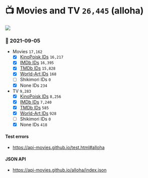 # :tv: Movies and TV `26,445` (alloha)

<a href="https://API-Movies.github.io"><img src="https://API-Movies.github.io/banner.png?cache"></a>

### :date: 2021-09-05
- Movies `17,162`
  - [x] <a href="https://API-Movies.github.io/alloha/movie_kinopoisk_ids.json">KinoPoisk IDs</a> `16,217`
  - [x] <a href="https://API-Movies.github.io/alloha/movie_imdb_ids.json">IMDb IDs</a> `16,395`
  - [x] <a href="https://API-Movies.github.io/alloha/movie_tmdb_ids.json">TMDb IDs</a> `15,828`
  - [x] <a href="https://API-Movies.github.io/alloha/movie_world_art_ids.json">World-Art IDs</a> `168`
  - [ ] Shikimori IDs `0`
  - [x] None IDs `234`
- TV `9,283`
  - [x] <a href="https://API-Movies.github.io/alloha/tv_kinopoisk_ids.json">KinoPoisk IDs</a> `8,256`
  - [x] <a href="https://API-Movies.github.io/alloha/tv_imdb_ids.json">IMDb IDs</a> `7,240`
  - [x] <a href="https://API-Movies.github.io/alloha/tv_tmdb_ids.json">TMDb IDs</a> `585`
  - [x] <a href="https://API-Movies.github.io/alloha/tv_world_art_ids.json">World-Art IDs</a> `928`
  - [ ] Shikimori IDs `0`
  - [x] None IDs `418`
#### Test errors
- <a href='https://api-movies.github.io/test.html#alloha'>https://api-movies.github.io/test.html#alloha</a>
#### JSON API
- <a href='https://api-movies.github.io/alloha/index.json'>https://api-movies.github.io/alloha/index.json</a>
